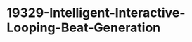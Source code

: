 19329-Intelligent-Interactive-Looping-Beat-Generation
=====================================================
